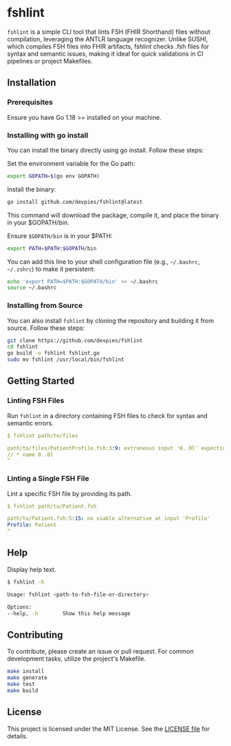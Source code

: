 # fshlint

`fshlint` is a simple CLI tool that lints FSH (FHIR Shorthand) files without compilation, leveraging the ANTLR language 
recognizer. Unlike SUSHI, which compiles FSH files into FHIR artifacts, fshlint checks .fsh files for syntax and 
semantic issues, making it ideal for quick validations in CI pipelines or project Makefiles.


## Installation
### Prerequisites
Ensure you have Go 1.18 >= installed on your machine.

### Installing with go install
You can install the binary directly using go install. Follow these steps:

Set the environment variable for the Go path:

```sh
export GOPATH=$(go env GOPATH)
````
Install the binary:

```sh
go install github.com/devpies/fshlint@latest
```
This command will download the package, compile it, and place the binary in your $GOPATH/bin.

Ensure `$GOPATH/bin` is in your $PATH:

```sh
export PATH=$PATH:$GOPATH/bin
```
You can add this line to your shell configuration file (e.g., `~/.bashrc`, `~/.zshrc`) to make it persistent:

```sh
echo 'export PATH=$PATH:$GOPATH/bin' >> ~/.bashrc
source ~/.bashrc
```

### Installing from Source
You can also install `fshlint` by cloning the repository and building it from source. Follow these steps:


```sh
git clone https://github.com/devpies/fshlint
cd fshlint
go build -o fshlint fshlint.go
sudo mv fshlint /usr/local/bin/fshlint
```

## Getting Started
### Linting FSH Files
Run `fshlint` in a directory containing FSH files to check for syntax and semantic errors.


```yaml
$ fshlint path/to/files

path/to/files/PatientProfile.fsh:3:9: extraneous input '0..0l' expecting {<EOF>, KW_ALIAS, KW_PROFILE, KW_EXTENSION, KW_INSTANCE, KW_INVARIANT, KW_VALUESET, KW_CODESYSTEM, KW_RULESET, KW_MAPPING, KW_LOGICAL, KW_RESOURCE}
// * name 0..0l
^
```

### Linting a Single FSH File
Lint a specific FSH file by providing its path.

```yaml
$ fshlint path/to/Patient.fsh

path/to/Patient.fsh:5:15: no viable alternative at input 'Profile'
Profile: Patient
^
```

## Help

Display help text.

```sh
$ fshlint -h

Usage: fshlint <path-to-fsh-file-or-directory>

Options:
--help, -h        Show this help message
```

## Contributing
To contribute, please create an issue or pull request. For common development tasks, utilize the project's Makefile.

```sh
make install
make generate
make test
make build
```

## License
This project is licensed under the MIT License. See the [LICENSE file](./LICENSE) for details.